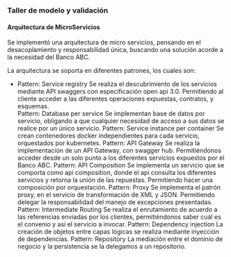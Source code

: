 <h3>Taller de modelo y validación</h3>
<h4>Arquitectura de MicroServicios</h4>

Se implementó una arquitectura de micro servicios, pensando en el desacoplamiento y responsabilidad única, buscando una solución acorde a la necesidad del Banco ABC. 

La arquitectura se soporta en diferentes patrones, los cuales son:
<ul>
<li>Pattern: Service registry
Se realiza el descubrimiento de los servicios mediante API swaggers con especificación open api 3.0. Permitiendo al cliente acceder a las diferentes operaciones expuestas, contratos, y esquemas.</li>
Pattern: Database per service
Se implementan base de datos por servicio, obligando a que cualquier necesidad de acceso a sus datos se realice por un único servicio. 
Pattern: Service instance per container
Se crean contenedores docker independientes para cada servicio, orquestados por kubernetes.
Pattern: API Gateway 
Se realiza la implementación de un API Gateway, con swagger hub. Permitiéndonos acceder desde un solo punto a los diferentes servicios expuestos por el Banco ABC.
Pattern: API Composition
Se implementa un servicio que se comporta como api composition, donde el api consulta los diferentes servicios y retorna la unión de las repuestas. Permitiendo hacer una composición por orquestación.  
Pattern: Proxy
Se implementa el patrón proxy, en el servicio de transformación de XML y JSON. Permitiendo delegar la responsabilidad del manejo de excepciones presentadas.
Pattern: Intermediate Routing
Se realiza el enrutamiento de acuerdo a las referencias enviadas por los clientes, permitiéndonos saber cuál es el convenio y así el servicio a invocar.
Pattern: Dependency injection
La creación de objetos entre capas lógicas se realiza mediante inyección de dependencias.
Pattern: Repository
La mediación entre el dominio de negocio y la persistencia se la delegamos a un repositorio. 
</ul>
